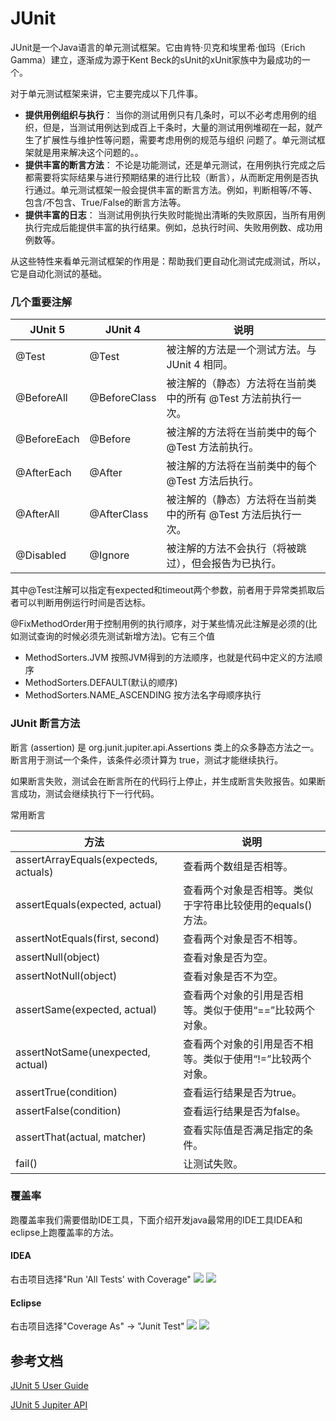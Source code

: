 # JUnit

JUnit是一个Java语言的单元测试框架。它由肯特·贝克和埃里希·伽玛（Erich Gamma）建立，逐渐成为源于Kent Beck的sUnit的xUnit家族中为最成功的一个。

对于单元测试框架来讲，它主要完成以下几件事。

- **提供用例组织与执行**： 当你的测试用例只有几条时，可以不必考虑用例的组织，但是，当测试用例达到成百上千条时，大量的测试用例堆砌在一起，就产生了扩展性与维护性等问题，需要考虑用例的规范与组织 问题了。单元测试框架就是用来解决这个问题的。。
- **提供丰富的断言方法**： 不论是功能测试，还是单元测试，在用例执行完成之后都需要将实际结果与进行预期结果的进行比较（断言），从而断定用例是否执行通过。单元测试框架一般会提供丰富的断言方法。例如，判断相等/不等、包含/不包含、True/False的断言方法等。
- **提供丰富的日志**： 当测试用例执行失败时能抛出清晰的失败原因，当所有用例执行完成后能提供丰富的执行结果。例如，总执行时间、失败用例数、成功用例数等。

从这些特性来看单元测试框架的作用是：帮助我们更自动化测试完成测试，所以，它是自动化测试的基础。

### 几个重要注解

JUnit 5 |	JUnit 4	| 说明
--------|---------|------
@Test |	@Test	| 被注解的方法是一个测试方法。与 JUnit 4 相同。
@BeforeAll |@BeforeClass|	被注解的（静态）方法将在当前类中的所有 @Test 方法前执行一次。
@BeforeEach	|@Before|	被注解的方法将在当前类中的每个 @Test 方法前执行。
@AfterEach	|@After|	被注解的方法将在当前类中的每个 @Test 方法后执行。
@AfterAll	|@AfterClass|	被注解的（静态）方法将在当前类中的所有 @Test 方法后执行一次。
@Disabled	|@Ignore|	被注解的方法不会执行（将被跳过），但会报告为已执行。

其中@Test注解可以指定有expected和timeout两个参数，前者用于异常类抓取后者可以判断用例运行时间是否达标。

@FixMethodOrder用于控制用例的执行顺序，对于某些情况此注解是必须的(比如测试查询的时候必须先测试新增方法)。它有三个值
- MethodSorters.JVM 按照JVM得到的方法顺序，也就是代码中定义的方法顺序
- MethodSorters.DEFAULT(默认的顺序)
- MethodSorters.NAME_ASCENDING 按方法名字母顺序执行

### JUnit 断言方法

断言 (assertion) 是 org.junit.jupiter.api.Assertions 类上的众多静态方法之一。断言用于测试一个条件，该条件必须计算为 true，测试才能继续执行。

如果断言失败，测试会在断言所在的代码行上停止，并生成断言失败报告。如果断言成功，测试会继续执行下一行代码。

常用断言

方法	|说明
----|-------
assertArrayEquals(expecteds, actuals)	|查看两个数组是否相等。
assertEquals(expected, actual)	|查看两个对象是否相等。类似于字符串比较使用的equals()方法。
assertNotEquals(first, second)	|查看两个对象是否不相等。
assertNull(object)	|查看对象是否为空。
assertNotNull(object)|	查看对象是否不为空。
assertSame(expected, actual)	|查看两个对象的引用是否相等。类似于使用“==”比较两个对象。
assertNotSame(unexpected, actual)	|查看两个对象的引用是否不相等。类似于使用“!=”比较两个对象。
assertTrue(condition)	|查看运行结果是否为true。
assertFalse(condition)	|查看运行结果是否为false。
assertThat(actual, matcher)	|查看实际值是否满足指定的条件。
fail()	|让测试失败。

### 覆盖率

跑覆盖率我们需要借助IDE工具，下面介绍开发java最常用的IDE工具IDEA和eclipse上跑覆盖率的方法。

#### IDEA
右击项目选择"Run 'All Tests' with Coverage"
![](referer/idea%20test.png)
![](referer/idea%20coverage%20result.png)

#### Eclipse
右击项目选择"Coverage As" -> "Junit Test"
![](referer/eclipse%20test.png)
![](referer/eclipse%20coverage%20result.png)

## 参考文档
[JUnit 5 User Guide](https://junit.org/junit5/docs/current/user-guide/)

[JUnit 5 Jupiter API](https://www.ibm.com/developerworks/cn/java/j-introducing-junit5-part1-jupiter-api/index.html)